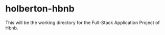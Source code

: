 # holberton-hbnb
This will be the working directory for the Full-Stack Application Project of Hbnb.
